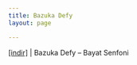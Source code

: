 ```yaml
---
title: Bazuka Defy
layout: page

---
```

<a href="https://cloud.mail.ru/public/d15418b4b83b/Bazuka%20Defy%20-%20Bayat%20Senfoni" target="_blank">[indir]</a>   |   Bazuka Defy &#8211; Bayat Senfoni